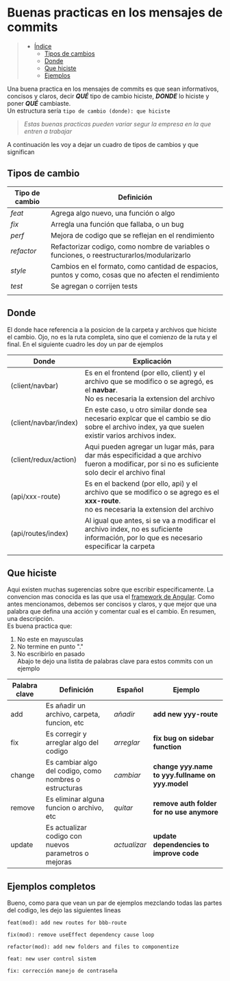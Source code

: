 # Buenas practicas en los mensajes de commits

> - [Índice](#buenas-practicas-en-los-mensajes-de-commits)
>   - [Tipos de cambios](#tipos-de-cambio)
>   - [Donde](#donde)
>   - [Que hiciste](#que-hiciste)
>   - [Ejemplos](#ejemplos-completos)

Una buena practica en los mensajes de commits es que sean informativos, concisos y claros, decir ***QUÉ*** tipo de cambio hiciste, ***DONDE*** lo hiciste y poner ***QUÉ*** cambiaste.  
Un estructura sería `tipo de cambio (donde): que hiciste`

> _Estas buenas practicas pueden variar segur la empresa en la que entren a trabajar_

A continuación les voy a dejar un cuadro de tipos de cambios y que significan

## Tipos de cambio

|Tipo de cambio|Definición|
|---|---|
|*feat*| Agrega algo nuevo, una función o algo |
|*fix*| Arregla una función que fallaba, o un bug |
|*perf*| Mejora de codigo que se reflejan en el rendimiento |
|*refactor*| Refactorizar codigo, como nombre de variables o funciones, o reestructurarlos/modularizarlo |
|*style*| Cambios en el formato, como cantidad de espacios, puntos y como, cosas que no afecten el rendimiento |
|*test*| Se agregan o corrijen tests |
|||

## Donde

El donde hace referencia a la posicion de la carpeta y archivos que hiciste el cambio. Ojo, no es la ruta completa, sino que el comienzo de la ruta y el final. En el siguiente cuadro les doy un par de ejemplos  

|Donde|Explicación|
|---|---|
|(client/navbar)| Es en el frontend (por ello, client) y el archivo que se modifico o se agregó, es el **navbar**. <br> No es necesaria la extension del archivo|
|(client/navbar/index)| En este caso, u otro similar donde sea necesario explcar que el cambio se dio sobre el archivo index, ya que suelen existir varios archivos index.|
|(client/redux/action) | Aqui pueden agregar un lugar más, para dar más especificidad a que archivo fueron a modificar, por si no es suficiente solo decir el archivo final|
|(api/xxx-route)| Es en el backend (por ello, api) y el archivo que se modifico o se agrego es el **xxx-route**. <br> no es necesaria la extension del archivo|
|(api/routes/index)| Al igual que antes, si se va a modificar el archivo index, no es suficiente información, por lo que es necesario especificar la carpeta|
|||


## Que hiciste

Aqui existen muchas sugerencias sobre que escribir especificamente. La convencion mas conocida es las que usa el [framework de Angular](https://github.com/angular/angular/blob/22b96b9/CONTRIBUTING.md#-commit-message-guidelines). Como antes mencionamos, debemos ser concisos y claros, y que mejor que una palabra que defina una acción y comentar cual es el cambio. En resumen, una descripción.  
Es buena practica que: 
1. No este en mayusculas
2. No termine en punto "."
3. No escribirlo en pasado  
Abajo te dejo una listita de palabras clave para estos commits con un ejemplo

|Palabra clave|Definición|Español|Ejemplo|
|---|---|---|---|
|add|Es añadir un archivo, carpeta, funcion, etc|_añadir_| **add new yyy-route** |
|fix|Es corregir y arreglar algo del codigo|_arreglar_| **fix bug on sidebar function** |
|change|Es cambiar algo del codigo, como nombres o estructuras |_cambiar_|**change yyy.name to yyy.fullname on yyy.model**|
|remove|Es eliminar alguna funcion o archivo, etc|_quitar_| **remove auth folder for no use anymore** |
|update|Es actualizar codigo con nuevos parametros o mejoras|_actualizar_| **update dependencies to improve code** |


## Ejemplos completos

Bueno, como para que vean un par de ejemplos mezclando todas las partes del codigo, les dejo las siguientes lineas

```
feat(mod): add new routes for bbb-route

fix(mod): remove useEffect dependency cause loop

refactor(mod): add new folders and files to componentize

feat: new user control sistem

fix: corrección manejo de contraseña
```
